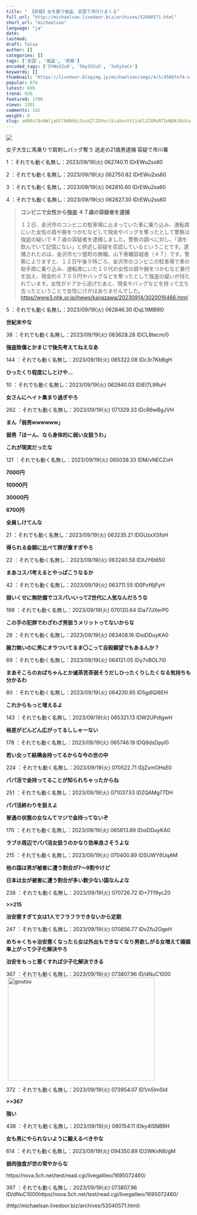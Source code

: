 ```yaml
---
title: " 【悲報】女を襲う強盗、全国で流行りまくる"
full_url: "http://michaelsan.livedoor.biz/archives/52040571.html"
short_url: "michaelsan"
language: "ja"
date: 
lastmod: 
draft: false
author: []
categories: []
tags: ['全国', '強盗', '悲報']
encoded_tags: ['5YWo5Zu9', '5by355uX', '5oKy5aCx']
keywords: []
thumbnail: "https://livedoor.blogimg.jp/michaelsan/imgs/4/5/456bfef4-s.jpg"
popular: 674
latest: 609
trend: 926
featured: 1708
views: 1301
comments: 142
weight: 8
slug: aHR0cC8vbWljaGFlbHNhbi5saXZlZG9vci5iaXovYXJjaGl2ZXMvNTIwNDA1NzEuaHRtbA==
---
```


![](https://livedoor.blogimg.jp/michaelsan/imgs/4/5/456bfef4-s.jpg)

<div><p>女子大生に馬乗りで肩刺しバッグ奪う 逃走の21歳男逮捕 容疑で市川署</p><p>1 ：それでも動く名無し：2023/09/19(火) 062740.11 IDrEWu2ss60</p><p>2 ：それでも動く名無し：2023/09/19(火) 062750.82 IDrEWu2ss60</p><p>3 ：それでも動く名無し：2023/09/19(火) 062810.60 IDrEWu2ss60</p><p>4 ：それでも動く名無し：2023/09/19(火) 062827.30 IDrEWu2ss60</p><blockquote><p><b>コンビニで女性から強盗 ４７歳の容疑者を逮捕</b></p>１２日、金沢市のコンビニの駐車場に止まっていた車に乗り込み、運転席にいた女性の肩や腕をつかむなどして現金やバッグを奪ったとして警察は強盗の疑いで４７歳の容疑者を逮捕しました。警察の調べに対し、「酒を飲んでいて記憶にない」と供述し容疑を否認しているということです。逮捕されたのは、金沢市七ツ屋町の無職、山下泰輔容疑者（４７）です。警察によりますと、１２日午後９時ごろ、金沢市のコンビニの駐車場で車の助手席に乗り込み、運転席にいた１０代の女性の肩や腕をつかむなど暴行を加え、現金約６７００円やバッグなどを奪ったとして強盗の疑いが持たれています。女性がドアから逃げたあと、現金やバッグなどを持って立ち去ったということで女性にけがはありませんでした。<a title='' target='_blank' href='https//www3.nhk.or.jp/lnews/kanazawa/20230914/3020016466.html'>https//www3.nhk.or.jp/lnews/kanazawa/20230914/3020016466.html</a> </blockquote><p>5 ：それでも動く名無し：2023/09/19(火) 062846.30 IDqL1tMB9l0</p><b><p>世紀末やな </p></b><p>38 ：それでも動く名無し：2023/09/19(火) 063628.28 IDCL8tecm/0</p><b><p>強盗致傷とかまじで後先考えてねえなあ </p></b><p>144 ：それでも動く名無し：2023/09/19(火) 065322.08 IDc3r7KbBgH</p><b><p>ひったくり程度にしとけや… </p></b><p>10 ：それでも動く名無し：2023/09/19(火) 062940.03 IDiEI7L9RuH</p><b><p>女さんにヘイト集まり過ぎやろ </p></b><p>262 ：それでも動く名無し：2023/09/19(火) 071329.33 IDcR6wBgJVH</p><p><b><p>まん「弱男wwwwww」</p></b></p><p><b><p></p></b></p><b><p>弱男「ほーん、なら身体的に弱い女狙うわ」</p></b><b><p>これが現実だったな </p></b><p>121 ：それでも動く名無し：2023/09/19(火) 065039.33 IDM/vNECZoH</p><p><b><p>7000円</p></b></p><p><b><p></p></b></p><p><b><p>10000円</p></b></p><p><b><p></p></b></p><p><b><p>30000円</p></b></p><p><b><p></p></b></p><b><p>6700円</p></b><b><p>全員しけてんな</p></b><p>21 ：それでも動く名無し：2023/09/19(火) 063235.21 IDGUzxXSfoH</p><b><p>得られる金額に比べて罪が重すぎやろ </p></b><p>22 ：それでも動く名無し：2023/09/19(火) 063240.58 IDilJY6t650</p><b><p>まあコスパ考えるとやっぱこうなるか </p></b><p>42 ：それでも動く名無し：2023/09/19(火) 063711.55 ID0Pxf6jFyH</p><b><p>弱いくせに無防備でコスパいいってZ世代に人気なんだろうな </p></b><p>198 ：それでも動く名無し：2023/09/19(火) 070120.64 IDa77JXerP0</p><b><p><p>この手の犯罪でわざわざ男狙うメリットってないからな</p></p></b><p>28 ：それでも動く名無し：2023/09/19(火) 063408.16 IDoiDDuyKA0</p><b><p>腕力無いのに男にオラついてるま〇こって自殺願望でもあるんか？ </p></b><p>69 ：それでも動く名無し：2023/09/19(火) 064121.05 IDy7vBOL7i0</p><b><p>まあそこらのおばちゃんとか滅茶苦茶弱そうだしひったくりしたくなる気持ちも分かるわ </p></b><p>80 ：それでも動く名無し：2023/09/19(火) 064230.95 ID5gdlQl8EH</p><b><p>これからもっと増えるよ</p></b><p>143 ：それでも動く名無し：2023/09/19(火) 065321.13 IDW2UPdlgwH</p><b><p>格差がどんどん広がってるししゃーない </p></b><p>178 ：それでも動く名無し：2023/09/19(火) 065746.19 IDQ9dsDpyI0</p><b><p>若い女って結構金持ってるからな今の世の中 </p></b><p>224 ：それでも動く名無し：2023/09/19(火) 070522.71 IDjZxmOHsE0</p><b><p>パパ活で金持ってることが知られちゃったからね </p></b><p>251 ：それでも動く名無し：2023/09/19(火) 071037.53 IDZQAMg77DH</p><p><b><p><p>パパ活終わりを狙えよ</p></p></b></p><p><b><p><p></p></p></b></p><b><p><p>普通の状態の女なんてマジで金持ってないぞ </p></p></b><p>170 ：それでも動く名無し：2023/09/19(火) 065613.89 IDoiDDuyKA0</p><b><p>ラブホ周辺でパパ活女狙うのかなり効率良さそうよな </p></b><p>215 ：それでも動く名無し：2023/09/19(火) 070400.89 IDSUWY6UqAM</p><p><b><p>他の国は男が被害に遭う割合が7〜9割やけど</p></b></p><p><b><p></p></b></p><b><p>日本は女が被害に遭う割合が多い数少ない国なんよな </p></b><p>238 ：それでも動く名無し：2023/09/19(火) 070726.72 ID+7Tf9ycZ0</p><p><p><b><p>>>215</p></b></p></p><p><p><b><p></p></b></p></p><p><b><p>治安悪すぎて女は1人でフラフラできないから定期 </p></b></p><p>247 ：それでも動く名無し：2023/09/19(火) 070856.77 IDvZfu2OgeH</p><b><p>めちゃくちゃ治安悪くなったら女は外出もできなくなり男欲しがる女増えて婚姻率上がって少子化解決やろ</p></b><b><p>治安をもっと悪くすれば少子化解決できる </p></b>367 ：それでも動く名無し：2023/09/19(火) 073807.96 ID/dNuC1000<img class='pict' hspace='5' alt='goutou' border='0' height='280' width='400' src='https//livedoor.blogimg.jp/michaelsan/imgs/6/f/6fa9caa6.gif'><p>372 ：それでも動く名無し：2023/09/19(火) 073954.07 ID1/n5ImSId</p><p><b><p>>>367</p></b></p><p><b><p></p></b></p><b><p>強い </p></b><p>438 ：それでも動く名無し：2023/09/19(火) 080154.11 IDky4ISNBRH</p><b><p>女も男にやられないように鍛えるべきやな </p></b><p>614 ：それでも動く名無し：2023/09/19(火) 094350.89 ID2WKnN8/gM</p><b><p><p>弱肉強食が世の常やからな </p></p></b>https//nova.5ch.net/test/read.cgi/livegalileo/1695072460/<br clear='all'> <p id='a6850dc6aefc0d5bbff2bea180d92d89'> </p> <p id='a6850dc6aefc0d5bbff2bea180d92d89'> </p> <p class='alistcloud-container-6795'></p> <p>367 ：それでも動く名無し：2023/09/19(火) 073807.96 ID/dNuC1000https//nova.5ch.net/test/read.cgi/livegalileo/1695072460/</p></div>

(http//michaelsan.livedoor.biz/archives/52040571.html)
